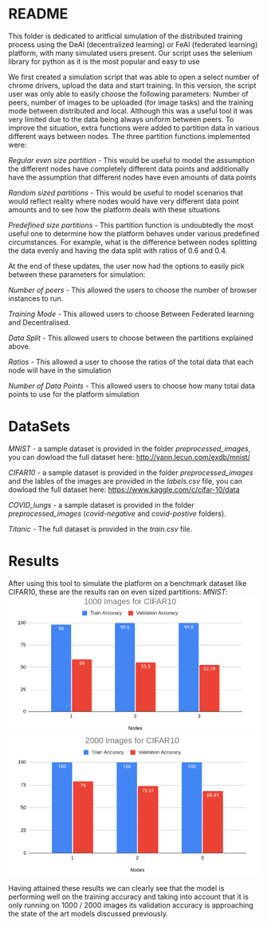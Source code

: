 
# README

This folder is dedicated to aritficial simulation of the distributed training process using the DeAI (decentralized learning) or FeAI (federated learning) platform, with many simulated users present. Our script uses the selenium library for python as it is the most popular and easy to use

We first created a simulation script that was able to open a select number of chrome drivers, upload the data and start training. In this version, the script user was only able to easily choose the following parameters: Number of peers, number of images to be uploaded (for image tasks) and the training mode between distributed and local. Although this was a useful tool it was very limited due to the data being always uniform between peers. To improve the situation, extra functions were added to partition data in various different ways between nodes. The three partition functions implemented were:

*Regular even size partition* - This would be useful to model the assumption the different nodes have completely different data points and additionally have the assumption that different nodes have even amounts of data points

*Random sized partitions* - This would be useful to model scenarios that would reflect reality where nodes would have very different data point amounts and to see how the platform deals with these situations

*Predefined size partitions* - This partition function is undoubtedly the most useful one to determine how the platform behaves under various predefined circumstances. For example, what is the difference between nodes splitting the data evenly and having the data split with ratios of 0.6 and 0.4.

At the end of these updates, the user now had the options to easily pick between these parameters for simulation: 


*Number of peers* - This allowed the users to choose the number of browser instances to run.

*Training Mode* - This allowed users to choose Between Federated learning and Decentralised.

*Data Split* - This allowed users to choose between the partitions explained above.

*Ratios* - This allowed a user to choose the ratios of the total data that each node will have in the simulation

*Number of Data Points* - This allowed users to choose how many total data points to use for the platform simulation

# DataSets

*MNIST* - a sample dataset is provided in the folder *preprocessed_images*, you can dowload the full dataset here: http://yann.lecun.com/exdb/mnist/

*CIFAR10* - a sample dataset is provided in the folder *preprocessed_images* and the lables of the images are provided in the *labels.csv* file, you can dowload the full dataset here: https://www.kaggle.com/c/cifar-10/data

*COVID_lungs* - a sample dataset is provided in the folder *preprocessed_images* (*covid-negative* and *covid-postive* folders).

*Titanic* - The full dataset is provided in the *train.csv* file.

# Results

After using this tool to simulate the platform on a benchmark dataset like CIFAR10, these are the results ran on even sized partitions:
*MNIST*:
![alt text](1000-images.png)
![alt text](2000-images.png)

Having attained these results we can clearly see that the model is performing well on the training accuracy and taking into account that it is only running on 1000 / 2000 images its validation accuracy is approaching the state of the art models discussed previously.




